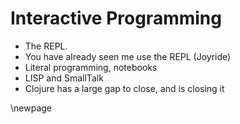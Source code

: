 # Interactive Programming

* The REPL.
* You have already seen me use the REPL (Joyride)
* Literal programming, notebooks
* LISP and SmallTalk
* Clojure has a large gap to close, and is closing it

\newpage